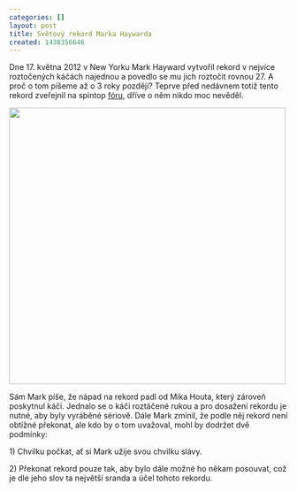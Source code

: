 ```yaml
---
categories: []
layout: post
title: Světový rekord Marka Haywarda
created: 1438356646
---
```

<p>Dne 17. května 2012 v New Yorku Mark Hayward vytvořil rekord v nejvíce roztočených káčách najednou a povedlo se mu jich roztočit rovnou 27. A proč o tom píšeme až o 3 roky později? Teprve před nedávnem totiž tento rekord zveřejnil na spintop <a href="http://www.ta0.com/forum/">fóru</a>, dříve o něm nikdo moc nevěděl.</p>

<p><img alt="" src="https://scontent-iad3-1.xx.fbcdn.net/hphotos-xfp1/v/t1.0-9/11695866_10153183271073791_5720107892776380062_n.jpg?oh=78c5ed4591f2f5961194c6a2a3a2487a&amp;oe=564CD176" style="width: 500px; height: 500px;" /></p>

<p>Sám Mark píše, že nápad na rekord padl od Mika Houta, který zároveň poskytnul káči. Jednalo se o káči roztáčené rukou a pro dosažení rekordu je nutné, aby byly vyráběné sériově. Dále Mark zmínil, že podle něj rekord není obtížné překonat, ale kdo by o tom uvažoval, mohl by dodržet dvě podmínky:</p>

<p>1) Chvilku počkat, ať si Mark užije svou chvilku slávy.</p>

<p>2) Překonat rekord pouze tak, aby bylo dále možné ho někam posouvat, což je dle jeho slov ta největší sranda a účel tohoto rekordu.</p>

<p>&nbsp;</p>
